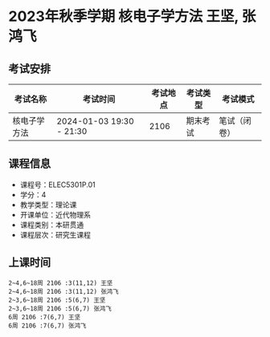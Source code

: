 # 2023年秋季学期 核电子学方法 王坚, 张鸿飞




## 考试安排

| 考试名称 | 考试时间 | 考试地点 | 考试类型 | 考试模式 |
| -------- | -------- | -------- | -------- | -------- |
| 核电子学方法 | 2024-01-03 19:30 - 21:30 | 2106 | 期末考试 | 笔试（闭卷） |





## 课程信息

- 课程号：ELEC5301P.01
- 学分：4
- 教学类型：理论课
- 开课单位：近代物理系
- 课程类别：本研贯通
- 课程层次：研究生课程

## 上课时间

```
2~4,6~18周 2106 :3(11,12) 王坚
2~4,6~18周 2106 :3(11,12) 张鸿飞
2~3,6~18周 2106 :5(6,7) 王坚
2~3,6~18周 2106 :5(6,7) 张鸿飞
6周 2106 :7(6,7) 王坚
6周 2106 :7(6,7) 张鸿飞
```

